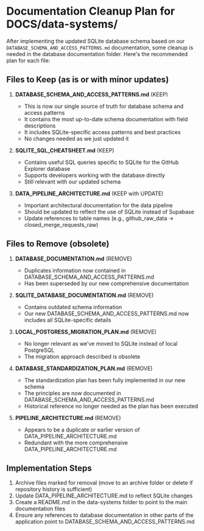 # Documentation Cleanup Plan for DOCS/data-systems/

After implementing the updated SQLite database schema based on our `DATABASE_SCHEMA_AND_ACCESS_PATTERNS.md` documentation, some cleanup is needed in the database documentation folder. Here's the recommended plan for each file:

## Files to Keep (as is or with minor updates)

1. **DATABASE_SCHEMA_AND_ACCESS_PATTERNS.md** (KEEP)
   - This is now our single source of truth for database schema and access patterns
   - It contains the most up-to-date schema documentation with field descriptions
   - It includes SQLite-specific access patterns and best practices
   - No changes needed as we just updated it

2. **SQLITE_SQL_CHEATSHEET.md** (KEEP)
   - Contains useful SQL queries specific to SQLite for the GitHub Explorer database
   - Supports developers working with the database directly
   - Still relevant with our updated schema

3. **DATA_PIPELINE_ARCHITECTURE.md** (KEEP with UPDATE)
   - Important architectural documentation for the data pipeline
   - Should be updated to reflect the use of SQLite instead of Supabase
   - Update references to table names (e.g., github_raw_data → closed_merge_requests_raw)

## Files to Remove (obsolete)

1. **DATABASE_DOCUMENTATION.md** (REMOVE)
   - Duplicates information now contained in DATABASE_SCHEMA_AND_ACCESS_PATTERNS.md
   - Has been superseded by our new comprehensive documentation

2. **SQLITE_DATABASE_DOCUMENTATION.md** (REMOVE)
   - Contains outdated schema information
   - Our new DATABASE_SCHEMA_AND_ACCESS_PATTERNS.md now includes all SQLite-specific details

3. **LOCAL_POSTGRESS_MIGRATION_PLAN.md** (REMOVE)
   - No longer relevant as we've moved to SQLite instead of local PostgreSQL
   - The migration approach described is obsolete

4. **DATABASE_STANDARDIZATION_PLAN.md** (REMOVE)
   - The standardization plan has been fully implemented in our new schema
   - The principles are now documented in DATABASE_SCHEMA_AND_ACCESS_PATTERNS.md
   - Historical reference no longer needed as the plan has been executed

5. **PIPELINE_ARCHITECTURE.md** (REMOVE)
   - Appears to be a duplicate or earlier version of DATA_PIPELINE_ARCHITECTURE.md
   - Redundant with the more comprehensive DATA_PIPELINE_ARCHITECTURE.md

## Implementation Steps

1. Archive files marked for removal (move to an archive folder or delete if repository history is sufficient)
2. Update DATA_PIPELINE_ARCHITECTURE.md to reflect SQLite changes
3. Create a README.md in the data-systems folder to point to the main documentation files
4. Ensure any references to database documentation in other parts of the application point to DATABASE_SCHEMA_AND_ACCESS_PATTERNS.md 